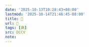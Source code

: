 ```yaml
---
date: '2025-10-13T10:28:43+08:00'
lastmod: '2025-10-14T21:46:45-08:00'
title: 􃦯
url: 􃦯
tags: [嬴]
src: DCCV
note:
---
```

